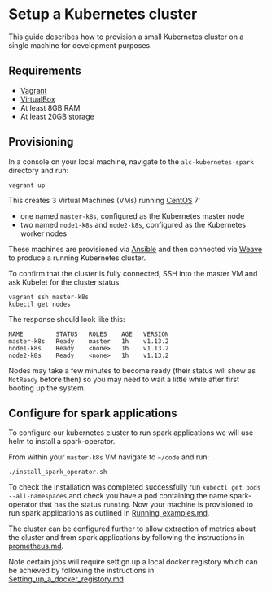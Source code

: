 # Setup a Kubernetes cluster

This guide describes how to provision a small Kubernetes cluster on a single machine for development purposes.

## Requirements

* [Vagrant](https://www.vagrantup.com/)
* [VirtualBox](https://www.virtualbox.org/)
* At least 8GB RAM
* At least 20GB storage

## Provisioning

In a console on your local machine, navigate to the `alc-kubernetes-spark` directory and run:
```
vagrant up
```

This creates 3 Virtual Machines (VMs) running [CentOS](https://www.centos.org/) 7:
* one named `master-k8s`, configured as the Kubernetes master node
* two named `node1-k8s` and `node2-k8s`, configured as the Kubernetes worker nodes

These machines are provisioned via [Ansible](https://www.ansible.com/) and then connected via [Weave](https://www.weave.works/docs/net/latest/overview/) to produce a running Kubernetes cluster.

To confirm that the cluster is fully connected, SSH into the master VM and ask Kubelet for the cluster status:
```
vagrant ssh master-k8s
kubectl get nodes
```

The response should look like this:
```
NAME         STATUS   ROLES    AGE   VERSION
master-k8s   Ready    master   1h    v1.13.2
node1-k8s    Ready    <none>   1h    v1.13.2
node2-k8s    Ready    <none>   1h    v1.13.2
```

Nodes may take a few minutes to become ready (their status will show as `NotReady` before then) so you may need to wait a little while after first booting up the system.


## Configure for spark applications

To configure our kubernetes cluster to run spark applications we will use helm to install a spark-operator.

From within your `master-k8s` VM navigate to `~/code` and run:
```
./install_spark_operator.sh
```

To check the installation was completed successfully run `kubectl get pods --all-namespaces` and check you have a pod containing the name spark-operator that has the status `running`. Now your machine is provisioned to run spark applications as outlined in [Running_examples.md](https://github.com/ukaea/piezo/blob/master/Docs/Running_examples.md). 

The cluster can be configured further to allow extraction of metrics about the cluster and from spark applications by following the instructions in [prometheus.md](https://github.com/ukaea/piezo/blob/master/Docs/prometheus.md).

Note certain jobs will require settign up a local docker registory which can be achieved by following the instructions in [Setting_up_a_docker_registory.md](https://github.com/ukaea/piezo/blob/master/Docs/Setting_up_a_docker_registory.md)
